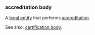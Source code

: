 ### accreditation body

<p class="c8"><span>A </span><span class="c2"><a class="c3" href="#h.5328bxxk02sb">legal entity</a></span><span>&nbsp;that performs </span><span class="c2"><a class="c3" href="#h.so5aazavq41d">accreditation</a></span><span class="c0">.</span></p><p class="c8"><span>See also: </span><span class="c2"><a class="c3" href="#h.noh9fchc9jx">certification body</a></span><span class="c0">.</span></p>